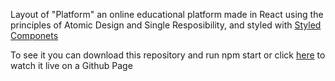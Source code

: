 Layout of "Platform" an online educational platform made in React using the principles of Atomic Design and Single Resposibility, and styled with [Styled Componets](https://styled-components.com/)

To see it you can download this repository and run npm start or click [here](https://yolimarmarin.github.io/platform-web/) to watch it live on a Github Page

